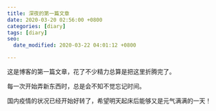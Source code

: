 ```yaml
---
title: 深夜的第一篇文章
date: 2020-03-20 02:56:00 +0800
categories: [diary]
tags: [diary]
seo:
  date_modified: 2020-03-22 04:01:12 +0800

---
```


这是博客的第一篇文章，花了不少精力总算是把这里折腾完了。

每一次开始弄新东西时，总是会不知不觉忘记时间。

国内疫情的状况已经开始好转了，希望明天起床后能够又是元气满满的一天！
